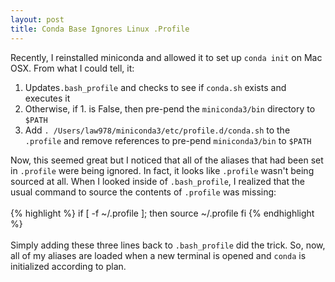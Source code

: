 ```yaml
---
layout: post
title: Conda Base Ignores Linux .Profile
---
```


Recently, I reinstalled miniconda and allowed it to set up `conda init` on Mac OSX. From what I could tell, it:

1. Updates`.bash_profile` and checks to see if `conda.sh` exists and executes it
2. Otherwise, if 1. is False, then pre-pend the `miniconda3/bin` directory to `$PATH`
3. Add `. /Users/law978/miniconda3/etc/profile.d/conda.sh` to the `.profile` and remove references to pre-pend `miniconda3/bin` to `$PATH` 

Now, this seemed great but I noticed that all of the aliases that had been set in `.profile` were being ignored. In fact, it looks like `.profile` wasn't being sourced at all. When I looked inside of `.bash_profile`, I realized that the usual command to source the contents of `.profile` was missing:
<br><br>
{% highlight %}
if [ -f ~/.profile ]; then
   source ~/.profile
fi
{% endhighlight %}
<br><br>
Simply adding these three lines back to `.bash_profile` did the trick. So, now, all of my aliases are loaded when a new terminal is opened and `conda` is initialized according to plan.
